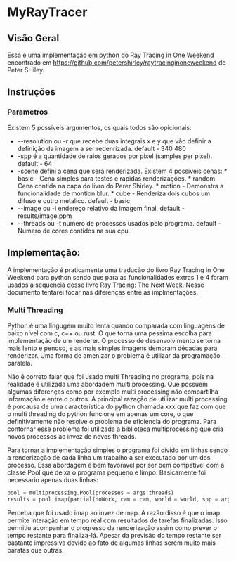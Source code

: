 # MyRayTracer

## Visão Geral

Essa é uma implementação em python do Ray Tracing in One Weekend encontrado em https://github.com/petershirley/raytracinginoneweekend de Peter SHiley.

## Instruções

### Parametros

Existem 5 possiveis argumentos, os quais todos são opicionais:

* --resolution ou -r que recebe duas integrais x e y que vão definir a definição da imagem a ser redenrizada. 
      default - 340 480
* -spp é a quantidade de raios gerados por pixel (samples per pixel). 
      default - 64
* -scene defini a cena que será renderizada. Existem 4 possiveis cenas: 
      * basic  - Cena simples para testes e rapidas renderizações.
      * random - Cena contida na capa do livro do Perer Shirley.
      * motion - Demonstra a funcionalidade de montion blur.
      * cube   - Renderiza dois cubos um difuso e outro metalico.
default - basic
* --image ou -i endereço relativo da imagem final.
      default - results/image.ppm
* --threads ou -t numero de processos usados pelo programa.
      default - Numero de cores contidos na sua cpu.

## Implementação:

A implementação é praticamente uma tradução do livro Ray Tracing in One Weekend para python sendo que para as funcionalidades extras 1 e 4 foram usados a sequencia desse livro Ray Tracing: The Next Week. Nesse documento tentarei focar nas diferenças entre as implmentações.

### Multi Threading

Python é uma lingugem muito lenta quando comparada com linguagens de baixo nível com c, c++ ou rust. O que torna uma pessima escolha para implementação de um renderer. O processo de desenvolvimento se torna mais lento e penoso, e as mais simples imagens demoram décadas para renderizar. Uma forma de amenizar o problema é utilizar da programação paralela.

Não é correto falar que foi usado multi Threading no programa, pois na realidade é utilizada uma abordadem multi processing. Que possuem algumas diferenças como por exemplo multi processing não compartilha informação e entre o outros. A principal razação de utilizar multi processing é porcausa de uma caracteristica do python chamada xxx que faz com que o multi threading do python funcione em apenas um core, o que definitivamente não resolve o problema de eficiencia do programa. Para contornar esse problema foi utilizada a biblioteca multiprocessing que cria novos processos ao invez de novos threads.

Para tornar a implementação simples o programa foi divido em linhas sendo a renderização de cada linha um trabalho a ser executado por um dos processo. Essa abordagem é bem favoravel por ser bem compativel com a classe Pool que deixa o programa pequeno e limpo. Basicamente foi necessario apenas duas linhas:

```python
pool = multiprocessing.Pool(processes = args.threads)
results = pool.imap(partial(doWork, cam = cam, world = world, spp = args.spp, NX = args.resolution[0], NY args.resolution[1]), reversed(range(0, args.resolution[1])))
```
Perceba que foi usado imap ao invez de map. A razão disso é que o imap permite interação em tempo real com resultados de tarefas finalizadas. Isso permitiu acompanhar o progresso da renderização assim como prever o tempo restante para finaliza-lá. Apesar da previsão do tempo restante ser bastante impressiva devido ao fato de algumas linhas serem muito mais baratas que outras.
